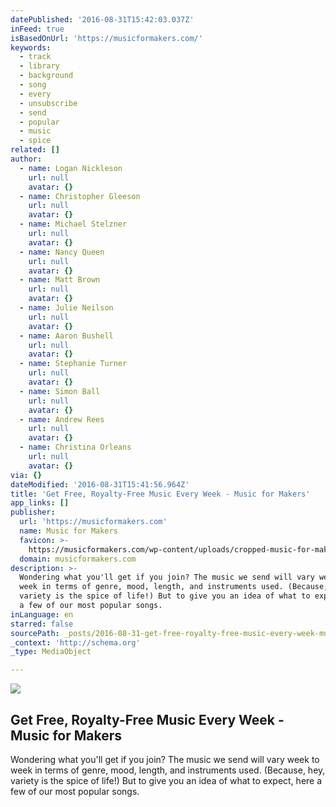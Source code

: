 ```yaml
---
datePublished: '2016-08-31T15:42:03.037Z'
inFeed: true
isBasedOnUrl: 'https://musicformakers.com/'
keywords:
  - track
  - library
  - background
  - song
  - every
  - unsubscribe
  - send
  - popular
  - music
  - spice
related: []
author:
  - name: Logan Nickleson
    url: null
    avatar: {}
  - name: Christopher Gleeson
    url: null
    avatar: {}
  - name: Michael Stelzner
    url: null
    avatar: {}
  - name: Nancy Queen
    url: null
    avatar: {}
  - name: Matt Brown
    url: null
    avatar: {}
  - name: Julie Neilson
    url: null
    avatar: {}
  - name: Aaron Bushell
    url: null
    avatar: {}
  - name: Stephanie Turner
    url: null
    avatar: {}
  - name: Simon Ball
    url: null
    avatar: {}
  - name: Andrew Rees
    url: null
    avatar: {}
  - name: Christina Orleans
    url: null
    avatar: {}
via: {}
dateModified: '2016-08-31T15:41:56.964Z'
title: 'Get Free, Royalty-Free Music Every Week - Music for Makers'
app_links: []
publisher:
  url: 'https://musicformakers.com'
  name: Music for Makers
  favicon: >-
    https://musicformakers.com/wp-content/uploads/cropped-music-for-makers-symbol-192x192.png
  domain: musicformakers.com
description: >-
  Wondering what you'll get if you join? The music we send will vary week to
  week in terms of genre, mood, length, and instruments used. (Because, hey,
  variety is the spice of life!) But to give you an idea of what to expect, here
  a few of our most popular songs.
inLanguage: en
starred: false
sourcePath: _posts/2016-08-31-get-free-royalty-free-music-every-week-music-for-makers.md
_context: 'http://schema.org'
_type: MediaObject

---
```

<article style=""><img src="https://musicformakers.com/wp-content/uploads/top-down-music-for-makers-small.jpg" /><h1>Get Free, Royalty-Free Music Every Week - Music for Makers</h1><p>Wondering what you'll get if you join? The music we send will vary week to week in terms of genre, mood, length, and instruments used. (Because, hey, variety is the spice of life!) But to give you an idea of what to expect, here a few of our most popular songs.</p></article>
